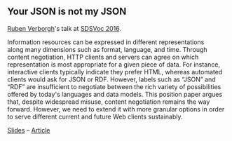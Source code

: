 ## Your JSON is not my JSON
[Ruben Verborgh](https://ruben.verborgh.org/)'s talk at [SDSVoc 2016](https://www.w3.org/2016/11/sdsvoc/).

Information resources can be expressed in different representations
along many dimensions such as format, language, and time.
Through content negotiation,
HTTP clients and servers can agree
on which representation is most appropriate for a given piece of data.
For instance, interactive clients typically indicate they prefer HTML,
whereas automated clients would ask for JSON or RDF.
However, labels such as “JSON” and “RDF”
are insufficient to negotiate between
the rich variety of possibilities offered by today's languages and data models.
This position paper argues that,
despite widespread misuse,
content negotiation remains the way forward.
However, we need to extend it with more granular options
in order to serve different current and future Web clients sustainably.

[Slides](https://rubenverborgh.github.io/SDSVoc-2016/)
–
[Article](https://ruben.verborgh.org/articles/fine-grained-content-negotiation/)
